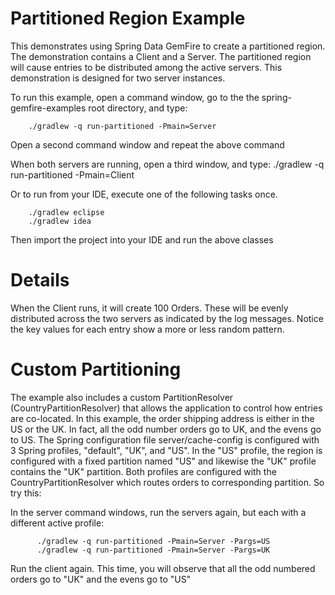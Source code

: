 Partitioned Region Example
==========================

This demonstrates using Spring Data GemFire to create a partitioned region. The demonstration contains a Client and a Server. The partitioned region will cause entries to be distributed among the active servers. This demonstration is designed for two server instances.

To run this example, open a command window, go to the the spring-gemfire-examples root directory, and type:

        ./gradlew -q run-partitioned -Pmain=Server

Open a second command window and repeat the above command

When both servers are running, open a third window, and type:
        ./gradlew -q run-partitioned -Pmain=Client

Or to run from your IDE, execute one of the following tasks once.

        ./gradlew eclipse
        ./gradlew idea 

Then import the project into your IDE and run the above classes

# Details

When the Client runs, it will create 100 Orders. These will be evenly distributed across the two servers as indicated by the log messages. Notice the key values for each entry show a more or less random pattern. 

# Custom Partitioning

The example also includes a custom PartitionResolver (CountryPartitionResolver) that allows the application to control how entries are co-located. In this example, the order shipping address is either in the US or the UK. In fact, all the odd number orders go to UK, and the evens go to US. The Spring configuration file server/cache-config is configured with 3 Spring profiles, "default", "UK", and "US". In the "US" profile, the region is configured with a fixed partition named "US" and likewise the "UK" profile contains the "UK" partition. Both profiles are configured with the CountryPartitionResolver which routes orders to corresponding partition. So try this:

In the server command windows, run the servers again, but each with a different active profile:

          ./gradlew -q run-partitioned -Pmain=Server -Pargs=US
          ./gradlew -q run-partitioned -Pmain=Server -Pargs=UK

Run the client again. This time, you will observe that all the odd numbered orders go to "UK" and the evens go to "US"
